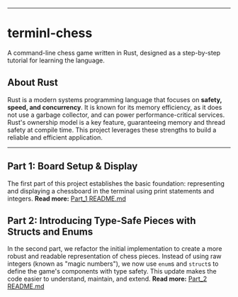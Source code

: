 ***

# terminl-chess

A command-line chess game written in Rust, designed as a step-by-step tutorial for learning the language.

## About Rust

Rust is a modern systems programming language that focuses on **safety, speed, and concurrency**. It is known for its memory efficiency, as it does not use a garbage collector, and can power performance-critical services. Rust's ownership model is a key feature, guaranteeing memory and thread safety at compile time. This project leverages these strengths to build a reliable and efficient application.

***


## Part 1: Board Setup \& Display

The first part of this project establishes the basic foundation: representing and displaying a chessboard in the terminal using print statements and integers.
**Read more:** [Part_1 README.md](./part_1/README.md)

## Part 2: Introducing Type-Safe Pieces with Structs and Enums

In the second part, we refactor the initial implementation to create a more robust and readable representation of chess pieces. Instead of using raw integers (known as "magic numbers"), we now use `enum`s and `struct`s to define the game's components with type safety. This update makes the code easier to understand, maintain, and extend.
**Read more:** [Part_2 README.md](./part_2/README.md)